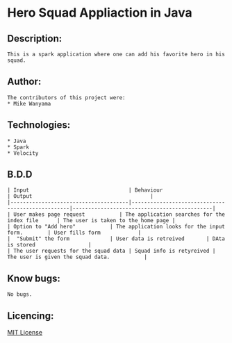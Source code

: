 # Hero Squad Appliaction in Java

## Description:
```
This is a spark application where one can add his favorite hero in his squad.
```

## Author:
```
The contributors of this project were:
* Mike Wanyama
```

## Technologies: 
```
* Java
* Spark
* Velocity 
```


## B.D.D
```
| Input                                | Behaviour                                        | Output                                      |
|--------------------------------------|--------------------------------------------------|---------------------------------------------|
| User makes page request           | The application searches for the index file      | The user is taken to the home page |
| Option to "Add hero"           | The application looks for the input form.        | User fills form            |
|  "Submit" the form             | User data is retreived       | DAta is stored                 |
| The user requests for the squad data | Squad info is retyreived | The user is given the squad data.           |
```

## Know bugs:
```
No bugs.
```

## Licencing:

[MIT License](https://choosealicense.com/licenses/mit/)
